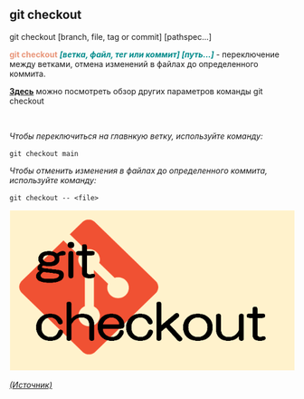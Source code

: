 ## git checkout

git checkout [branch, file, tag or commit] [pathspec...]

<span style="color:#E9967A">**git checkout**</span> <span style="color:#008B8B">***[ветка, файл, тег или коммит] [путь...]</span>*** - переключение между ветками, отмена изменений в файлах до определенного коммита.

[**Здесь**](https://fig.io/manual/git/checkout "https://fig.io/manual/git/checkout") можно посмотреть обзор других параметров команды git checkout

<br/>


_Чтобы переключиться на главнкую ветку, используйте команду:_

```bash=
git checkout main
```

_Чтобы отменить изменения в файлах до определенного коммита, используйте команду:_

```bash=
git checkout -- <file>
```

![git-config](assets/git-checkout.png)

[_(Источник)_](https://snowsystem.net/git/git-command/git-checkout/)